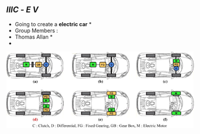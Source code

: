 ## *IIIC* - *E V*  
* Going to create a **electric car** *
* Group Members :
* Thomas Allan *
*

![led](https://raw.githubusercontent.com/Thomas-Allan/IIIC-EV/6b0043f9e2bc5cb122ed63f587bd13e8cb181db8/Image/ev%202.jpg) 
